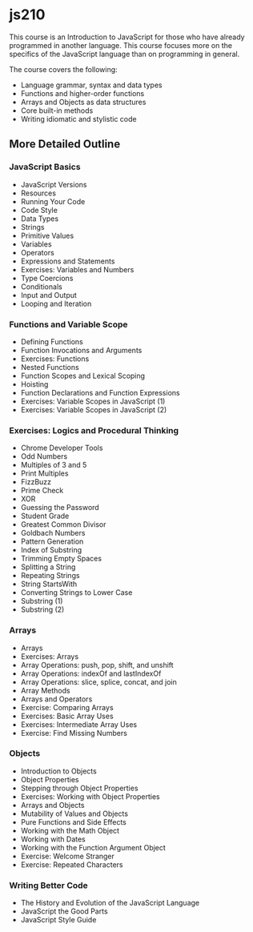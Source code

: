 # js210

This course is an Introduction to JavaScript for those who have already programmed in another language.  This course focuses more on the specifics of the JavaScript language than on programming in general. 

The course covers the following:

- Language grammar, syntax and data types
- Functions and higher-order functions
- Arrays and Objects as data structures
- Core built-in methods
- Writing idiomatic and stylistic code

## More Detailed Outline

### JavaScript Basics

- JavaScript Versions
- Resources
- Running Your Code
- Code Style
- Data Types
- Strings
- Primitive Values
- Variables
- Operators
- Expressions and Statements
- Exercises: Variables and Numbers
- Type Coercions
- Conditionals
- Input and Output
- Looping and Iteration

### Functions and Variable Scope

- Defining Functions
- Function Invocations and Arguments
- Exercises: Functions
- Nested Functions
- Function Scopes and Lexical Scoping
- Hoisting
- Function Declarations and Function Expressions
- Exercises: Variable Scopes in JavaScript (1)
- Exercises: Variable Scopes in JavaScript (2)

### Exercises: Logics and Procedural Thinking

- Chrome Developer Tools
- Odd Numbers
- Multiples of 3 and 5
- Print Multiples
- FizzBuzz
- Prime Check
- XOR
- Guessing the Password
- Student Grade
- Greatest Common Divisor
- Goldbach Numbers
- Pattern Generation
- Index of Substring
- Trimming Empty Spaces
- Splitting a String
- Repeating Strings
- String StartsWith
- Converting Strings to Lower Case
- Substring (1)
- Substring (2)

### Arrays

- Arrays
- Exercises: Arrays
- Array Operations: push, pop, shift, and unshift
- Array Operations: indexOf and lastIndexOf
- Array Operations: slice, splice, concat, and join
- Array Methods
- Arrays and Operators
- Exercise: Comparing Arrays
- Exercises: Basic Array Uses
- Exercises: Intermediate Array Uses
- Exercise: Find Missing Numbers

### Objects

- Introduction to Objects
- Object Properties
- Stepping through Object Properties
- Exercises: Working with Object Properties
- Arrays and Objects
- Mutability of Values and Objects
- Pure Functions and Side Effects
- Working with the Math Object
- Working with Dates
- Working with the Function Argument Object
- Exercise: Welcome Stranger
- Exercise: Repeated Characters

### Writing Better Code

- The History and Evolution of the JavaScript Language
- JavaScript the Good Parts
- JavaScript Style Guide
